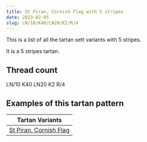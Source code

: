 ```yaml
---
title: St Piran, Cornish Flag with 5 stripes
date: 2023-02-05
slug: LN/10/K40/LN20/K2/R/4
---
```

This is a list of all the tartan sett variants with 5 stripes.

It is a 5 stripes tartan.


## Thread count
LN/10 K40 LN20 K2 R/4

## Examples of this tartan pattern

| Tartan Variants |
|---------------|
| [St Piran, Cornish Flag](/variants/ln/10/k40/ln20/k2/r/4-k000000-lne0e0e0-rc00000)||
